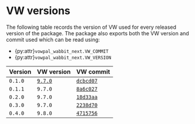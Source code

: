 # VW versions

The following table records the version of VW used for every released version of the package.
The package also exports both the VW version and commit used which can be read using:

- {py:attr}`vowpal_wabbit_next.VW_COMMIT`
- {py:attr}`vowpal_wabbit_next.VW_VERSION`

| Version | VW version | VW commit |
| --- | --- | --- |
| `0.1.0` | [`9.7.0`](https://github.com/VowpalWabbit/vowpal_wabbit/releases/tag/9.7.0) | [`dcbcd07`](https://github.com/VowpalWabbit/vowpal_wabbit/commits/dcbcd07) |
| `0.1.1` | `9.7.0` | [`8a6c027`](https://github.com/VowpalWabbit/vowpal_wabbit/commits/8a6c027) |
| `0.2.0` | `9.7.0` | [`18d33aa`](https://github.com/VowpalWabbit/vowpal_wabbit/commits/18d33aa) |
| `0.3.0` | `9.7.0` | [`2238d70`](https://github.com/VowpalWabbit/vowpal_wabbit/commits/2238d7053f1f86cb8db6224d65e6e34cff10381e) |
| `0.4.0` | `9.8.0` | [`4715756`](https://github.com/VowpalWabbit/vowpal_wabbit/commits/4715756) |
